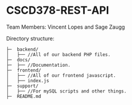 # CSCD378-REST-API
Team Members: Vincent Lopes and Sage Zaugg

Directory structure:
```
├─  backend/
│   ├── //All of our backend PHP files.
├─  docs/
├─  ├── //Documentation.
├─  frontend/
│   ├── //All of our frontend javascript.
│   ├── index.js
├─  support/
│   ├── //For mySQL scripts and other things.
├─  README.md